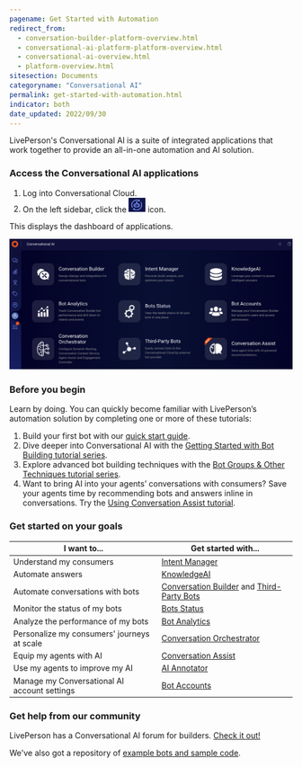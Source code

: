 ```yaml
---
pagename: Get Started with Automation
redirect_from:
  - conversation-builder-platform-overview.html
  - conversational-ai-platform-platform-overview.html
  - conversational-ai-overview.html
  - platform-overview.html
sitesection: Documents
categoryname: "Conversational AI"
permalink: get-started-with-automation.html
indicator: both
date_updated: 2022/09/30
---
```


LivePerson's Conversational AI is a suite of integrated applications that work together to provide an all-in-one automation and AI solution.

### Access the Conversational AI applications

1. Log into Conversational Cloud.
2. On the left sidebar, click the <img class="inlineimage" style="width:30px" src="img/ConvoBuilder/icon_cb.png" alt="The Conversational AI icon"> icon.

This displays the dashboard of applications.

<img class="fancyimage" alt="The page that displays the access points to all of the applications in the Conversational AI suite" style="width:800px" src="img/ConvoBuilder/platform_main.png">

### Before you begin

Learn by doing. You can quickly become familiar with LivePerson’s automation solution by completing one or more of these tutorials:

1. Build your first bot with our [quick start guide](https://knowledge.liveperson.com/getting-started-quick-start-guides-conversation-builder-quick-start.html/).
2. Dive deeper into Conversational AI with the [Getting Started with Bot Building tutorial series](tutorials-guides-getting-started-with-bot-building-overview.html).
3. Explore advanced bot building techniques with the [Bot Groups & Other Techniques tutorial series](tutorials-guides-bot-groups-other-techniques-overview.html).
4. Want to bring AI into your agents’ conversations with consumers? Save your agents time by recommending bots and answers inline in conversations. Try the [Using Conversation Assist tutorial](tutorials-guides-using-conversation-assist-overview.html).

### Get started on your goals

| I want to... | Get started with... |
| --- | --- |
| Understand my consumers | [Intent Manager](intent-manager-overview.html) |
| Automate answers | [KnowledgeAI](knowledgeai-overview.html) |
| Automate conversations with bots | [Conversation Builder](conversation-builder-overview.html) and [Third-Party Bots](third-party-bots-getting-started.html) |
| Monitor the status of my bots | [Bots Status](bots-status-overview.html) |
| Analyze the performance of my bots | [Bot Analytics](bot-analytics-overview.html) |
| Personalize my consumers' journeys at scale | [Conversation Orchestrator](conversation-orchestrator-overview.html) |
| Equip my agents with AI | [Conversation Assist](conversation-assist-overview.html) |
| Use my agents to improve my AI | [AI Annotator](https://knowledge.liveperson.com/ai-bots-automation-ai-annotator.html) |
| Manage my Conversational AI account settings | [Bot Accounts](bot-accounts-overview.html) |

### Get help from our community

LivePerson has a Conversational AI forum for builders. [Check it out!](https://talkyard.livepersonai.com/)

We've also got a repository of [example bots and sample code](https://github.com/LivePersonInc/ConversationBuilder-Samples).
